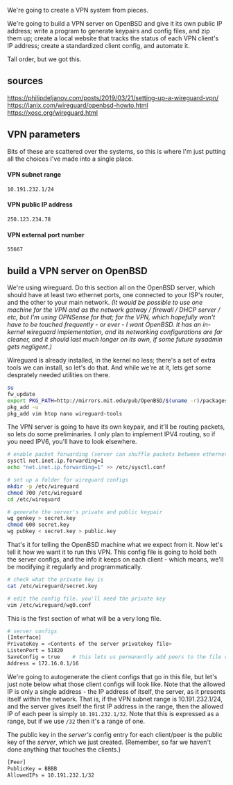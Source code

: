 We're going to create a VPN system from pieces. 

We're going to build a VPN server on OpenBSD and give it its own public IP address; write a program to generate keypairs and config files, and zip them up; create a local website that tracks the status of each VPN client's IP address; create a standardized client config, and automate it. 

Tall order, but we got this.

sources
-------

https://philipdeljanov.com/posts/2019/03/21/setting-up-a-wireguard-vpn/
https://ianix.com/wireguard/openbsd-howto.html
https://xosc.org/wireguard.html

VPN parameters
--------------

Bits of these are scattered over the systems, so this is where I'm just putting all the choices I've made into a single place.

#### VPN subnet range
    10.191.232.1/24

#### VPN public IP address
    250.123.234.78

#### VPN external port number
    55667

build a VPN server on OpenBSD
-----------------------------

We're using wireguard. Do this section all on the OpenBSD server, which should have at least two ethernet ports, one connected to your ISP's router, and the other to your main network. _(It would be possible to use one machine for the VPN and as the network gatway / firewall / DHCP server / etc, but I'm using OPNSense for that; for the VPN, which hopefully won't have to be touched frequently - or ever - I want OpenBSD. It has an in-kernel wireguard implementation, and its networking configurations are far cleaner, and it should last much longer on its own, if some future sysadmin gets negligent.)_

Wireguard is already installed, in the kernel no less; there's a set of extra tools we can install, so let's do that. And while we're at it, lets get some desprately needed utilities on there.  

```sh
su
fw_update
export PKG_PATH=http://mirrors.mit.edu/pub/OpenBSD/$(uname -r)/packages/$(uname -m)/
pkg_add -u
pkg_add vim htop nano wireguard-tools
```

The VPN server is going to have its own keypair, and it'll be routing packets, so lets do some preliminaries. I only plan to implement IPV4 routing, so if you need IPV6, you'll have to look elsewhere. 

```sh
# enable packet forwarding (server can shuffle packets between ethernet ports)
sysctl net.inet.ip.forwarding=1
echo "net.inet.ip.forwarding=1" >> /etc/sysctl.conf

# set up a folder for wireguard configs
mkdir -p /etc/wireguard
chmod 700 /etc/wireguard
cd /etc/wireguard

# generate the server's private and public keypair
wg genkey > secret.key
chmod 600 secret.key
wg pubkey < secret.key > public.key
```

That's it for telling the OpenBSD machine what we expect from it. Now let's tell it how we want it to run this VPN. This config file is going to hold both the server configs, and the info it keeps on each client - which means, we'll be modifying it regularly and programmatically.

```sh
# check what the private key is
cat /etc/wireguard/secret.key

# edit the config file. you'll need the private key
vim /etc/wireguard/wg0.conf
```

This is the first section of what will be a very long file. 
```sh
# server configs
[Interface]
PrivateKey = <Contents of the server privatekey file>
ListenPort = 51820   
SaveConfig = true    # this lets us permanently add peers to the file via command line
Address = 172.16.0.1/16 
```

We're going to autogenerate the client configs that go in this file, but let's just note below what those client configs will look like.  Note that the allowed IP is only a single address - the IP address of itself, the server, as it presents itself within the network. That is, if the VPN subnet range is 10.191.232.1/24, and the server gives itself the first IP address in the range, then the allowed IP of each peer is simply `10.191.232.1/32`.  Note that this is expressed as a range, but if we use `/32` then it's a range of one.

The public key in the _server's_ config entry for each client/peer is the public key of the _server_, which we just created. (Remember, so far we haven't done anything that touches the clients.)

```sh
[Peer]
PublicKey = BBBB  
AllowedIPs = 10.191.232.1/32
```



